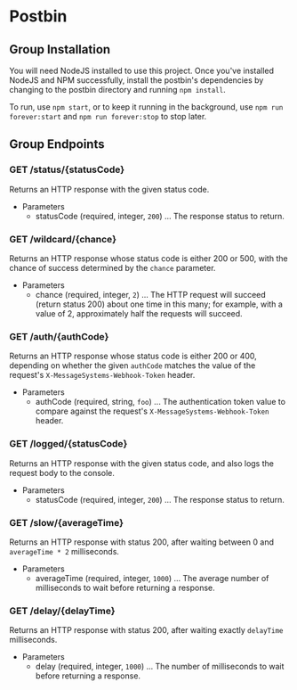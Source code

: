 # Postbin

## Group Installation

You will need NodeJS installed to use this project. Once you've installed NodeJS and NPM successfully, install the postbin's dependencies by changing to the postbin directory and running `npm install`.

To run, use `npm start`, or to keep it running in the background, use `npm run forever:start` and `npm run forever:stop` to stop later.

## Group Endpoints

### GET /status/{statusCode}

Returns an HTTP response with the given status code.

+ Parameters
  + statusCode (required, integer, `200`) ... The response status to return.

### GET /wildcard/{chance}

Returns an HTTP response whose status code is either 200 or 500, with the chance of success determined by the `chance` parameter.

+ Parameters
  + chance (required, integer, `2`) ... The HTTP request will succeed (return status 200) about one time in this many; for example, with a value of 2, approximately half the requests will succeed.

### GET /auth/{authCode}

Returns an HTTP response whose status code is either 200 or 400, depending on whether the given `authCode` matches the value of the request's `X-MessageSystems-Webhook-Token` header.

+ Parameters
  + authCode (required, string, `foo`) ... The authentication token value to compare against the request's `X-MessageSystems-Webhook-Token` header.

### GET /logged/{statusCode}

Returns an HTTP response with the given status code, and also logs the request body to the console.

+ Parameters
  + statusCode (required, integer, `200`) ... The response status to return.

### GET /slow/{averageTime}

Returns an HTTP response with status 200, after waiting between 0 and `averageTime * 2` milliseconds.

+ Parameters
  + averageTime (required, integer, `1000`) ... The average number of milliseconds to wait before returning a response.

### GET /delay/{delayTime}

Returns an HTTP response with status 200, after waiting exactly `delayTime` milliseconds.

+ Parameters
  + delay (required, integer, `1000`) ... The number of milliseconds to wait before returning a response.

